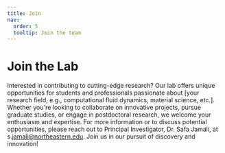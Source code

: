 ```yaml
---
title: Join
nav:
  order: 5
  tooltip: Join the team
---
```


# <i class="fas join"></i>Join the Lab

Interested in contributing to cutting-edge research? Our lab offers unique opportunities for students and professionals passionate about [your research field, e.g., computational fluid dynamics, material science, etc.]. Whether you're looking to collaborate on innovative projects, pursue graduate studies, or engage in postdoctoral research, we welcome your enthusiasm and expertise. For more information or to discuss potential opportunities, please reach out to Principal Investigator, Dr. Safa Jamali, at s.<jamali@northeastern.edu>. Join us in our pursuit of discovery and innovation!

